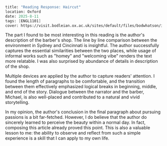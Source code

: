 ```meta
title: "Reading Response: Haircut"
location: Oxford
date: 2025-8-11
tags: [ENGL1101]
cover: https://visit.bodleian.ox.ac.uk/sites/default/files/bodwhatson/images/media/tours-duke-humfreys-library-christopher-judge.jpg
```

The part I found to be most interesting in this reading is the author's description of the barber's shop. The line by line comparison between the environment in Sydney and Cincinnati is insightful. The author successfully captures the essential similarities between the two places, while usage of informal works such as "homey" and "welcoming vibe" renders the text more relatable. I was also surprised by abundance of details in description of the shop.

Multiple devices are applied by the author to capture readers' attention. I found the length of paragraphs to be comfortable, and the transition between them effectively emphasized logical breaks in beginning, middle, and end of the story. Dialogue between the narrator and the barber, Michael, is also well-placed and contributed to a natural and vivid storytelling.

In my opinion, the author's conclusion in the final paragraph about pursuing passions is a bit far-fetched. However, I do believe that the author do sincerely learned to perceive the beauty within a normal day. In fact, composing this article already proved this point. This is also a valuable lesson to me: the ability to observe and reflect from such a simple experience is a skill that I can apply to my own life.

